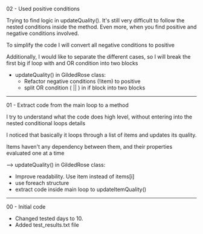 02 - Used positive conditions
     
Trying to find logic in updateQuality(). It's still very difficult to follow the nested conditions inside the method. Even more, when you find positive and negative conditions involved.
     
To simplify the code I will convert all negative conditions to positive
     
Additionally, I would like to separate the different cases, so I will break the first big if loop with and OR condition into two blocks
     
- updateQuality() in GildedRose class:
    - Refactor negative conditions (!item) to positive
    - split OR condition ( || ) in if block into two blocks
     
---

01 - Extract code from the main loop to a method 

I try to understand what the code does high level, without entering into the nested conditional loops details

I noticed that basically it loops through a list of items and updates its quality.

Items haven't any dependency between them, and their properties evaluated one at a time

--> updateQuality() in GildedRose class:
- Improve readability. Use item instead of items[i]
- use foreach structure
- extract code inside main loop to updateItemQuality()

---

00 - Initial code

- Changed tested days to 10.
- Added test_results.txt file 
